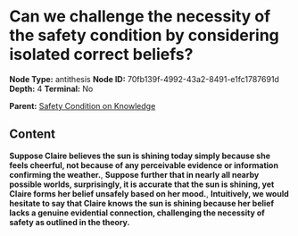 # Can we challenge the necessity of the safety condition by considering isolated correct beliefs?

**Node Type:** antithesis
**Node ID:** 70fb139f-4992-43a2-8491-e1fc1787691d
**Depth:** 4
**Terminal:** No

**Parent:** [Safety Condition on Knowledge](safety-condition-on-knowledge-synthesis-53cd7f3c-c371-4ea0-8151-ec9981253dd7.md)

## Content

**Suppose Claire believes the sun is shining today simply because she feels cheerful, not because of any perceivable evidence or information confirming the weather.**, **Suppose further that in nearly all nearby possible worlds, surprisingly, it is accurate that the sun is shining, yet Claire forms her belief unsafely based on her mood.**, **Intuitively, we would hesitate to say that Claire knows the sun is shining because her belief lacks a genuine evidential connection, challenging the necessity of safety as outlined in the theory.**
